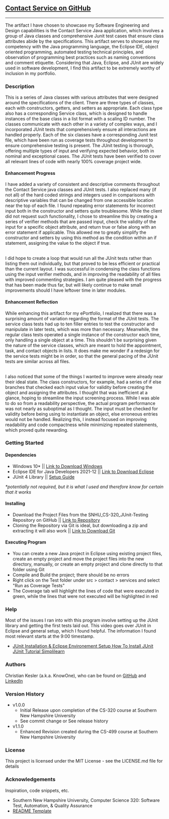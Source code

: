 <html>
<h2><a target='blank' href="https://github.com/christian-kesler/junit-testing-java">Contact Service on GitHub</a></h2>
<hr>
<p>
The artifact I have chosen to showcase my Software Engineering and Design capabilities is the Contact Service Java application, which involves a group of Java classes and comprehensive Junit test cases that ensure class attributes abide by the specifications.  This artifact serves to showcase my competency with the Java programming language, the Eclipse IDE, object oriented programming, automated testing technical principles, and observation of programming best practices such as naming conventions and comment etiquette.  Considering that Java, Eclipse, and JUnit are widely used in software development, I find this artifact to be extremely worthy of inclusion in my portfolio.  
</p>

<h3>Description</h3>
<p>
This is a series of Java classes with various attributes that were designed around the specifications of the client.  There are three types of classes, each with constructors, getters, and setters as appropriate.  Each class type also has a corresponding Service class, which is designed to handle instances of the base class in a list format with a scaling ID number.  The classes communicate with each other in a variety of complex ways, and I incorporated JUnit tests that comprehensively ensure all interactions are handled properly.  Each of the six classes have a corresponding Junit test file, which have been run as coverage tests throughout development to ensure comprehensive testing is present.  The JUnit testing is thorough, offering multiple types of input and verifying expected behavior, both in nominal and exceptional cases.  The JUnit tests have been verified to cover all relevant lines of code with nearly 100% coverage project wide.  
</p>

<h4>Enhancement Progress</h4>

<p>
I have added a variety of consistent and descriptive comments throughout the Contact Service java classes and JUnit tests.  I also replaced many (if not all) of the hard coded strings and integers used in comparisons with descriptive variables that can be changed from one accessible location near the top of each file.  I found repeating error statements for incorrect input both in the constructor and setters quite troublesome.  While the client did not request such functionality, I chose to streamline this by creating a series of verifier methods that are passed input, check the validity of the input for a specific object attribute, and return true or false along with an error statement if applicable.  This allowed me to greatly simplify the constructor and setters by using this method as the condition within an if statement, assigning the value to the object if true.  
<br><br>

I did hope to create a loop that would run all the JUnit tests rather than listing them out individually, but that proved to be less efficient or practical than the current layout.  I was successful in condensing the class functions using the input verifier methods, and in improving the readability of all files with improved commenting strategies.  I am quite pleased with the progress that has been made thus far, but will likely continue to make small improvements should I have leftover time in later modules.  
</p>

<h4>Enhancement Reflection</h4>

<p>           
While enhancing this artifact for my ePortfolio, I realized that there was a surprising amount of variation regarding the format of the JUnit tests.  The service class tests had up to ten filler entries to test the constructor and manipulate in later tests, which was more than necessary.  Meanwhile, the regular class tests operated a single instance of the constructor each time, only handling a single object at a time.  This shouldn't be surprising given the nature of the service classes, which are meant to hold the appointment, task, and contact objects in lists.  It does make me wonder if a redesign for the service tests might be in order, so that the general pacing of the JUnit tests are similar across all files.  
<br><br>

I also noticed that some of the things I wanted to improve were already near their ideal state.  The class constructors, for example, had a series of if else branches that checked each input value for validity before creating the object and assigning the attributes.  I thought that was inefficient at a glance, hoping to streamline the input screening process.  While I was able to do so from a readability perspective, the actual program performance was not nearly as suboptimal as I thought.  The input must be checked for validity before being using to instantiate an object, else erroneous entries would not be handled.  Realizing this, I instead focused on improving readability and code compactness while minimizing repeated statements, which proved quite rewarding.  
</p>

<h3>Getting Started</h3>
<h4>Dependencies</h4>
<ul>
<li>
Windows 10* || <a target='blank' href='https://www.microsoft.com/en-us/software-download/windows10'>Link to Download Windows</a>
</li>
<li>
Eclipse IDE for Java Developers 2021-12 || <a target='blank' href='https://www.eclipse.org/downloads/packages/release/2021-03/r/eclipse-ide-java-developers'>Link to Download Eclipse</a>
</li>
<li>
JUnit 4 Library || <a target='blank' href='https://qualitestgroup.com/insights/technical-hub/how-to-set-up-junit-in-eclipse/'>Setup Guide</a>
</li>
</ul>
<p><i>*potentially not required, but it is what I used and therefore know for certain that it works</i></p>

<h4>Installing</h4>
<ul>
<li>
Download the Project Files from the SNHU_CS-320_JUnit-Testing Repository on GitHub || <a target='blank' href='https://github.com/christian-kesler/junit-testing-java'>Link to Repository</a>
</li>
<li>
Cloning the Repository via Git is ideal, but downloading a zip and extracting it will also work || <a target='blank' href='https://git-scm.com/downloads'>Link to Download Git</a>
</li>
</ul>

<h4>Executing Program</h4>
<ul>
<li>You can create a new Java project in Eclipse using existing project files, create an empty project and move the project files into the new directory, manually, or create an empty project and clone directly to that folder using Git</li>
<li>Compile and Build the project; there should be no errors</li>
<li>Right click on the Test folder under src > contact > services and select "Run as Coverage Tests"</li>
<li>The Coverage tab will highlight the lines of code that were executed in green, while the lines that were not executed will be highlighted in red</li>
</ul>

<h3>Help</h3>
<p>
Most of the issues I ran into with this program involve setting up the JUnit library and getting the first tests laid out.  This video goes over JUnit in Eclipse and general setup, which I found helpful.  The information I found most relevant starts at the 9:00 timestamp.  
<ul>
<li>
<a target='blank' href='https://www.youtube.com/watch?v=BOHs67tC-QE&ab_channel=Simplilearn'>JUnit Installation & Eclipse Environement Setup How To Install JUnit JUnit Tutorial Simplilearn</a>
</li>
</ul>
</p>

<h3>Authors</h3>
<p>
Christian Kesler (a.k.a. KnowOne), who can be found on <a target='blank' href='https://github.com/christian-kesler'>GitHub</a> and <a target='blank' href='https://www.linkedin.com/in/christian-kesler/'>LinkedIn</a>
</p>

<h3>Version History</h3>
<ul>
<li>
v1.0.0
<ul>
<li>
Initial Release upon completion of the CS-320 course at Southern New Hampshire University
</li>
<li>
See commit change or See release history
</li>
</ul>
</li>
<li>
v1.1.0
<ul>
<li>
Enhanced Revision created during the CS-499 course at Southern New Hampshire University
</li>
</ul>
</li>
</ul>

<h3>License</h3>
<p>
This project is licensed under the MIT License - see the LICENSE.md file for details
</p>

<h3>Acknowledgements</h3>
Inspiration, code snippets, etc.
<ul>
<li>
Southern New Hampshire University, Computer Science 320:  Software Test, Automation, & Quality Assurance
</li>
<li>
<a target='blank' href='https://gist.github.com/DomPizzie/7a5ff55ffa9081f2de27c315f5018afc'>README Template</a>
</li>
</ul>
</html>

